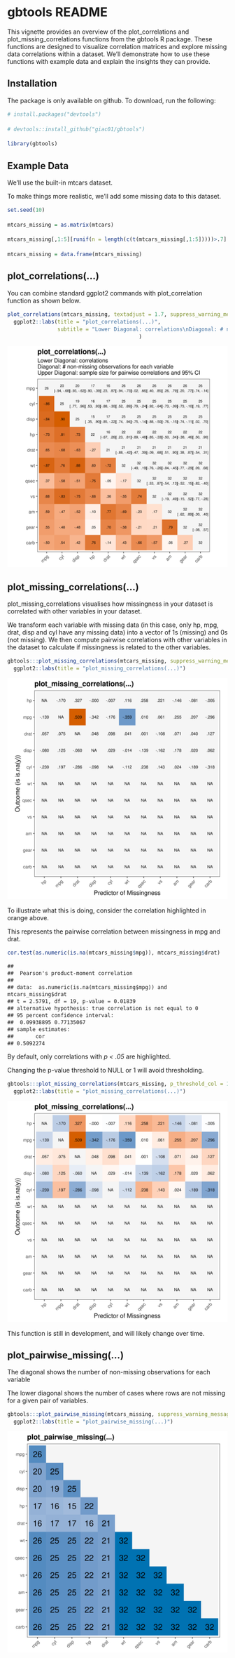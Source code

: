gbtools README
================

This vignette provides an overview of the plot_correlations and
plot_missing_correlations functions from the gbtools R package. These
functions are designed to visualize correlation matrices and explore
missing data correlations within a dataset. We’ll demonstrate how to use
these functions with example data and explain the insights they can
provide.

## Installation

The package is only available on github. To download, run the following:

``` r
# install.packages("devtools")

# devtools::install_github("giac01/gbtools")

library(gbtools)
```

## Example Data

We’ll use the built-in mtcars dataset.

To make things more realistic, we’ll add some missing data to this
dataset.

``` r
set.seed(10)

mtcars_missing = as.matrix(mtcars)

mtcars_missing[,1:5][runif(n = length(c(t(mtcars_missing[,1:5]))))>.7] <- NA

mtcars_missing = data.frame(mtcars_missing)
```

## plot_correlations(…)

You can combine standard ggplot2 commands with plot_correlation function
as shown below.

``` r
plot_correlations(mtcars_missing, textadjust = 1.7, suppress_warning_message = TRUE) + 
  ggplot2::labs(title = "plot_correlations(...)",
                subtitle = "Lower Diagonal: correlations\nDiagonal: # non-missing observations for each variable\nUpper Diagonal: sample size for pairwise correlations and 95% CI"
                                          )
```

![](README_files/figure-gfm/unnamed-chunk-8-1.png)<!-- -->

## plot_missing_correlations(…)

plot_missing_correlations visualises how missingness in your dataset is
correlated with other variables in your dataset.

We transform each variable with missing data (in this case, only hp,
mpg, drat, disp and cyl have any missing data) into a vector of 1s
(missing) and 0s (not missing). We then compute pairwise correlations
with other variables in the dataset to calculate if missingness is
related to the other variables.

``` r
gbtools:::plot_missing_correlations(mtcars_missing, suppress_warning_message = TRUE) + 
  ggplot2::labs(title = "plot_missing_correlations(...)")
```

![](README_files/figure-gfm/unnamed-chunk-9-1.png)<!-- -->

To illustrate what this is doing, consider the correlation highlighted
in orange above.

This represents the pairwise correlation between missingness in mpg and
drat.

``` r
cor.test(as.numeric(is.na(mtcars_missing$mpg)), mtcars_missing$drat) 
```

    ## 
    ##  Pearson's product-moment correlation
    ## 
    ## data:  as.numeric(is.na(mtcars_missing$mpg)) and mtcars_missing$drat
    ## t = 2.5791, df = 19, p-value = 0.01839
    ## alternative hypothesis: true correlation is not equal to 0
    ## 95 percent confidence interval:
    ##  0.09938895 0.77135067
    ## sample estimates:
    ##       cor 
    ## 0.5092274

By default, only correlations with *p \< .05* are highlighted.

Changing the p-value threshold to NULL or 1 will avoid thresholding.

``` r
gbtools:::plot_missing_correlations(mtcars_missing, p_threshold_col = 1, suppress_warning_message = TRUE) +
  ggplot2::labs(title = "plot_missing_correlations(...)")
```

![](README_files/figure-gfm/unnamed-chunk-11-1.png)<!-- -->

This function is still in development, and will likely change over time.

## plot_pairwise_missing(…)

The diagonal shows the number of non-missing observations for each
variable

The lower diagonal shows the number of cases where rows are not missing
for a given pair of variables.

``` r
gbtools:::plot_pairwise_missing(mtcars_missing, suppress_warning_message = TRUE) + 
  ggplot2::labs(title = "plot_pairwise_missing(...)")
```

![](README_files/figure-gfm/unnamed-chunk-12-1.png)<!-- -->
